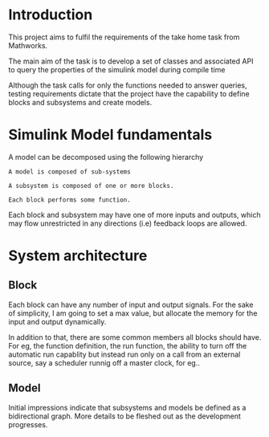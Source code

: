 # Introduction

This project aims to fulfil the requirements of the take home task from Mathworks. 

The main aim of the task is to develop a set of classes and associated API to query the properties of the simulink model during compile time

Although the task calls for only the functions needed to answer queries, testing requirements dictate that the project have the capability to define blocks and subsystems and create models.
# Simulink Model fundamentals

A model can be decomposed using the following hierarchy

~~~
A model is composed of sub-systems

A subsystem is composed of one or more blocks.

Each block performs some function.
~~~

Each block and subsystem may have one of more inputs and outputs, which may flow unrestricted in any directions (i.e) feedback loops are allowed. 

# System architecture

## Block

Each block can have any number of input and output signals. For the sake of simplicity, I am going to set a max value, but allocate the memory for the input and output dynamically. 

In addition to that, there are some common members all blocks should have. For eg, the function definition, the run function, the ability to turn off the automatic run capablity but instead run only on a call from an external source, say a scheduler runnig off a master clock, for eg.. 

## Model
Initial impressions indicate that subsystems and models be defined as a bidirectional graph. More details to be fleshed out as the development progresses.

